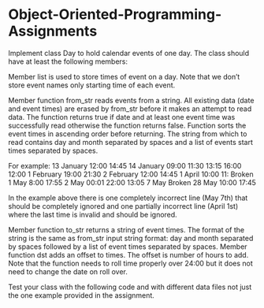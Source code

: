 # Object-Oriented-Programming-Assignments

Implement class Day to hold calendar events of one day. The class should have at least the
following members:

Member list is used to store times of event on a day. Note that we don’t store event names
only starting time of each event.

Member function from_str reads events from a string. All existing data (date and event
times) are erased by from_str before it makes an attempt to read data. The function returns
true if date and at least one event time was successfully read otherwise the function
returns false. Function sorts the event times in ascending order before returning.
The string from which to read contains day and month separated by spaces and a list of
events start times separated by spaces.

For example:
13 January 12:00 14:45
14 January 09:00 11:30 13:15 16:00 12:00
1 February 19:00 21:30
2 February 12:00 14:45
1 April 10:00 11: Broken
1 May 8:00 17:55
2 May 00:01 22:00 13:05
7 May Broken
28 May 10:00 17:45

In the example above there is one completely incorrect line (May 7th) that should be
completely ignored and one partially incorrect line (April 1st) where the last time is invalid
and should be ignored.

Member function to_str returns a string of event times. The format of the string is the
same as from_str input string format: day and month separated by spaces followed by a
list of event times separated by spaces.
Member function dst adds an offset to times. The offset is number of hours to add. Note
that the function needs to roll time properly over 24:00 but it does not need to change the
date on roll over.

Test your class with the following code and with different data files not just the one
example provided in the assignment.